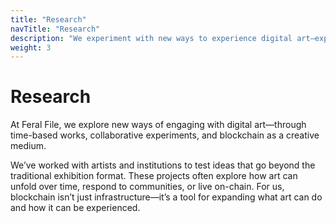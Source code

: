 ```yaml
---
title: "Research"
navTitle: "Research"
description: "We experiment with new ways to experience digital art—exploring time-based works, community-driven projects, and blockchain as a creative tool."
weight: 3
---
```


# Research

At Feral File, we explore new ways of engaging with digital art—through time-based works, collaborative experiments, and blockchain as a creative medium.

We’ve worked with artists and institutions to test ideas that go beyond the traditional exhibition format. These projects often explore how art can unfold over time, respond to communities, or live on-chain. For us, blockchain isn’t just infrastructure—it’s a tool for expanding what art can do and how it can be experienced.